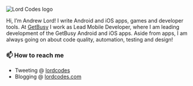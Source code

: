 ![Lord Codes logo](https://www.lordcodes.com/assets/img/lordcodes/facebook-cover.png)

Hi, I’m Andrew Lord! I write Android and iOS apps, games and developer tools. At [GetBusy](https://www.getbusy.com) I work as Lead Mobile Developer, where I am leading development of the GetBusy Android and iOS apps. Aside from apps, I am always going on about code quality, automation, testing and design!

### 📫 How to reach me

- Tweeting @ [lordcodes](https://twitter.com/lordcodes)
- Blogging @ [lordcodes.com](https://www.lordcodes.com)
